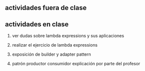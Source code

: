 ## actividades fuera de clase

## actividades en clase

1. ver dudas sobre lambda expressions y sus aplicaciones

2. realizar el ejercicio de lambda expressions

3. exposición de builder y adapter pattern

4. patrón productor consumidor explicación por parte del profesor
